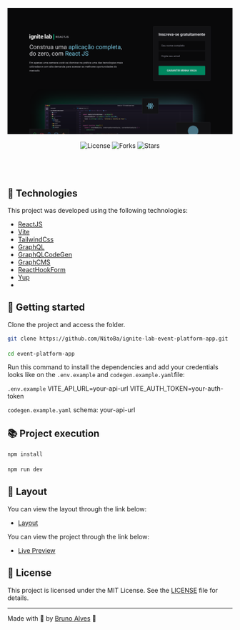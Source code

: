 <p align="center">
  <img alt="preview image" src=".github/preview.png">
</p>

<p align="center">
  <img  src="https://img.shields.io/static/v1?label=license&message=MIT&color=00875F&labelColor=00B37E" alt="License">
  
  <img src="https://img.shields.io/github/forks/NitoBa/the-movie-app?label=forks&message=MIT&color=00875F&labelColor=00B37E" alt="Forks">

  <img src="https://img.shields.io/github/stars/NitoBa/the-movie-app?label=stars&message=MIT&color=00875F&labelColor=00B37E" alt="Stars">
</p>

<h1 align="center">
</h1>

<br>

## 🧪 Technologies

This project was developed using the following technologies:

- [ReactJS](https://reactjs.org/)
- [Vite](https://reactjs.org/)
- [TailwindCss](https://tailwindcss.com/)
- [GraphQL](https://graphql.org/)
- [GraphQLCodeGen](https://www.graphql-code-generator.com/)
- [GraphCMS](https://graphcms.com/)
- [ReactHookForm](https://react-hook-form.com/)
- [Yup](https://www.npmjs.com/package/yup)
- 

## 🚀 Getting started

Clone the project and access the folder.

```bash
git clone https://github.com/NitoBa/ignite-lab-event-platform-app.git

cd event-platform-app
```

Run this command to install the dependencies and add your credentials looks like on the `.env.example` and `codegen.example.yaml`file:

`.env.example`
VITE_API_URL=your-api-url
VITE_AUTH_TOKEN=your-auth-token

`codegen.example.yaml`
schema: your-api-url


## 📚 Project execution

```bash
npm install

npm run dev
```

## 🔖 Layout

You can view the layout through the link below:
- [Layout](https://www.figma.com/file/13cKAcZJkkbifxmRs0wOv9/Plataforma-de-evento---Ignite-Lab-(Community)?node-id=24%3A2)

You can view the project through the link below:

- [Live Preview](https://ignite-lab-event-platform-app.vercel.app/)

## 📝 License

This project is licensed under the MIT License. See the [LICENSE](LICENSE) file for details.

---

Made with 💜 by [Bruno Alves](https://profile-website-murex.vercel.app/) 👋